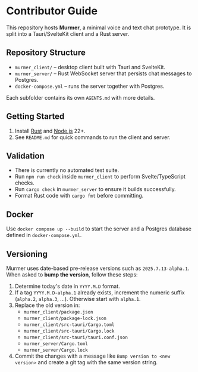 # Contributor Guide

This repository hosts **Murmer**, a minimal voice and text chat prototype.
It is split into a Tauri/SvelteKit client and a Rust server.

## Repository Structure
- `murmer_client/` – desktop client built with Tauri and SvelteKit.
- `murmer_server/` – Rust WebSocket server that persists chat messages to Postgres.
- `docker-compose.yml` – runs the server together with Postgres.

Each subfolder contains its own `AGENTS.md` with more details.

## Getting Started
1. Install [Rust](https://www.rust-lang.org/tools/install) and [Node.js](https://nodejs.org) 22+.
2. See `README.md` for quick commands to run the client and server.

## Validation
- There is currently no automated test suite.
- Run `npm run check` inside `murmer_client` to perform Svelte/TypeScript checks.
- Run `cargo check` in `murmer_server` to ensure it builds successfully.
- Format Rust code with `cargo fmt` before committing.

## Docker
Use `docker compose up --build` to start the server and a Postgres database defined in `docker-compose.yml`.

## Versioning
Murmer uses date-based pre-release versions such as `2025.7.13-alpha.1`.
When asked to **bump the version**, follow these steps:
1. Determine today's date in `YYYY.M.D` format.
2. If a tag `YYYY.M.D-alpha.1` already exists, increment the numeric
   suffix (`alpha.2`, `alpha.3`, ...). Otherwise start with `alpha.1`.
3. Replace the old version in:
   - `murmer_client/package.json`
   - `murmer_client/package-lock.json`
   - `murmer_client/src-tauri/Cargo.toml`
   - `murmer_client/src-tauri/Cargo.lock`
   - `murmer_client/src-tauri/tauri.conf.json`
   - `murmer_server/Cargo.toml`
   - `murmer_server/Cargo.lock`
4. Commit the changes with a message like `Bump version to <new version>`
   and create a git tag with the same version string.
